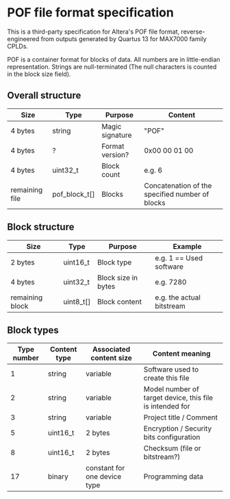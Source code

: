 # POF file format specification

This is a third-party specification for Altera's POF file format,
reverse-engineered from outputs generated by Quartus 13 for MAX7000 family CPLDs.

POF is a container format for blocks of data.
All numbers are in little-endian representation.
Strings are null-terminated (The null characters is counted in the block size field).

## Overall structure

| Size | Type | Purpose | Content |
| -- | -- | -- | -- |
| 4 bytes | string | Magic signature | "POF" |
| 4 bytes | ? | Format version? | 0x00 00 01 00 |
| 4 bytes | uint32_t | Block count | e.g. 6 |
| remaining file| pof_block_t[] | Blocks | Concatenation of the specified number of blocks |

## Block structure

| Size | Type | Purpose | Example |
| -- | -- | -- | -- |
| 2 bytes | uint16_t | Block type | e.g. 1 == Used software |
| 4 bytes | uint32_t | Block size in bytes | e.g. 7280 |
| remaining block | uint8_t[] | Block content | e.g. the actual bitstream |

## Block types

| Type number | Content type | Associated content size | Content meaning |
| -- | -- | -- | -- |
| 1 | string | variable | Software used to create this file |
| 2 | string | variable | Model number of target device, this file is intended for |
| 3 | string | variable | Project title / Comment |
| 5 | uint16_t | 2 bytes | Encryption / Security bits configuration |
| 8 | uint16_t | 2 bytes | Checksum (file or bitstream?) |
| 17 | binary | constant for one device type | Programming data |

